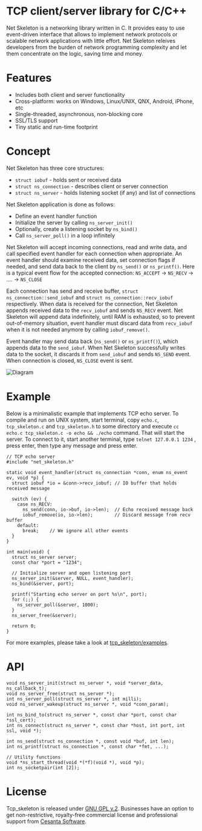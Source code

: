 TCP client/server library for C/C++
===================================

Net Skeleton is a networking library written in C.
It provides easy to use event-driven interface that allows to implement
network protocols or scalable network applications  with little effort.
Net Skeleton releives developers from the burden of network programming
complexity and let them concentrate on the logic, saving time and money.

# Features

   * Includes both client and server functionality
   * Cross-platform: works on Windows, Linux/UNIX, QNX, Android, iPhone, etc
   * Single-threaded, asynchronous, non-blocking core
   * SSL/TLS support
   * Tiny static and run-time footprint

# Concept

Net Skeleton has three core structures:

   * `struct iobuf` - holds sent or received data
   * `struct ns_connection` - describes client or server connection
   * `struct ns_server` - holds listening socket (if any) and list of
      connections

Net Skeleton application is done as follows:

   * Define an event handler function
   * Initialize the server by calling `ns_server_init()`
   * Optionally, create a listening socket by `ns_bind()`
   * Call `ns_server_poll()` in a loop infinitely

Net Skeleton will accept incoming connections, read and write data, and
call specified event handler for each connection when appropriate. An
event handler should examine received data, set connection flags if needed,
and send data back to the client by `ns_send()` or `ns_printf()`. Here is a
typical event flow for the accepted connection:
`NS_ACCEPT` -> `NS_RECV` -> .... -> `NS_CLOSE`

Each connection has send and receive buffer, `struct ns_connection::send_iobuf`
and `struct ns_connection::recv_iobuf` respectively. When data is received
for the connection, Net Skeleton appends received data to the `recv_iobuf` and
sends `NS_RECV` event. Net Skeleton will append data indefinitely, until
RAM is exhausted, so to prevent out-of-memory situation, event handler must
discard data from `recv_iobuf` when it is not needed anymore by calling
`iobuf_remove()`.

Event handler may send data back (`ns_send()` or
`ns_printf()`), which appends data to the `send_iobuf`. When Net Skeleton
successfully writes data to the socket, it discards it from `send_iobuf` and
sends `NS_SEND` event. When connection is closed, `NS_CLOSE` event is sent.

![Diagram](http://cesanta.com/images/net_skeleton/iobuf.png)


# Example

Below is a minimalistic example that implements TCP echo server. To compile
and run on UNIX system, start terminal, copy `echo.c`, `tcp_skeleton.c` and
`tcp_skeleton.h` to some directory and execute
`cc echo.c tcp_skeleton.c -o echo && ./echo` command. That will start the
server. To connect to it, start another terminal, type
`telnet 127.0.0.1 1234` , press enter, then type any message and press enter.

    // TCP echo server
    #include "net_skeleton.h"

    static void event_handler(struct ns_connection *conn, enum ns_event ev, void *p) {
      struct iobuf *io = &conn->recv_iobuf; // IO buffer that holds received message

      switch (ev) {
        case ns_RECV:
          ns_send(conn, io->buf, io->len);  // Echo received message back
          iobuf_remove(io, io->len);        // Discard message from recv buffer
        default:
          break;    // We ignore all other events
      }
    }

    int main(void) {
      struct ns_server server;
      const char *port = "1234";

      // Initialize server and open listening port
      ns_server_init(&server, NULL, event_handler);
      ns_bind(&server, port);

      printf("Starting echo server on port %s\n", port);
      for (;;) {
        ns_server_poll(&server, 1000);
      }
      ns_server_free(&server);

      return 0;
    }

For more examples, please take a look at
[tcp_skeleton/examples](https://github.com/cesanta/tcp_skeleton/tree/master/examples).

# API

    void ns_server_init(struct ns_server *, void *server_data, ns_callback_t);
    void ns_server_free(struct ns_server *);
    int ns_server_poll(struct ns_server *, int milli);
    void ns_server_wakeup(struct ns_server *, void *conn_param);

    int ns_bind_to(struct ns_server *, const char *port, const char *ssl_cert);
    int ns_connect(struct ns_server *, const char *host, int port, int ssl, void *);

    int ns_send(struct ns_connection *, const void *buf, int len);
    int ns_printf(struct ns_connection *, const char *fmt, ...);

    // Utility functions
    void *ns_start_thread(void *(*f)(void *), void *p);
    int ns_socketpair(int [2]);

# License

Tcp_skeleton is released under
[GNU GPL v.2](http://www.gnu.org/licenses/old-licenses/gpl-2.0.html).
Businesses have an option to get non-restrictive, royalty-free commercial
license and professional support from
[Cesanta Software](http://cesanta.com).

